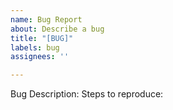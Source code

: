 ```yaml
---
name: Bug Report
about: Describe a bug
title: "[BUG]"
labels: bug
assignees: ''

---
```


Bug Description:
Steps to reproduce:

